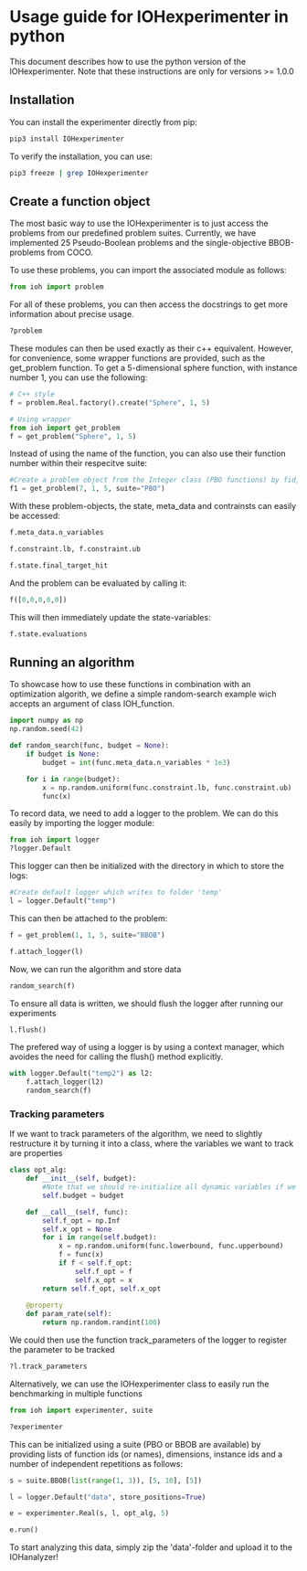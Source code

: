 
# Usage guide for IOHexperimenter in python

This document describes how to use the python version of the IOHexperimenter.
Note that these instructions are only for versions >= 1.0.0

## Installation

You can install the experimenter directly from pip:

```bash
pip3 install IOHexperimenter
```

To verify the installation, you can use:

```bash
pip3 freeze | grep IOHexperimenter
```

## Create a function object

The most basic way to use the IOHexperimenter is to just access the problems from our predefined problem suites. Currently, we have implemented 25 Pseudo-Boolean problems and the single-objective BBOB-problems from COCO.

To use these problems, you can import the associated module as follows:

```python
from ioh import problem
```

For all of these problems, you can then access the docstrings to get more information about precise usage. 
```python
?problem
```

These modules can then be used exactly as their c++ equivalent. However, for convenience, some wrapper functions are provided, such as the get_problem function.
To get a 5-dimensional sphere function, with instance number 1, you can use the following:

```python
# C++ style
f = problem.Real.factory().create("Sphere", 1, 5)

# Using wrapper
from ioh import get_problem
f = get_problem("Sphere", 1, 5)
```
Instead of using the name of the function, you can also use their function number within their respecitve suite:

```python
#Create a problem object from the Integer class (PBO functions) by fid, iid, dim
f1 = get_problem(7, 1, 5, suite="PBO")
```
With these problem-objects, the state, meta_data and contrainsts can easily be accessed:

```python
f.meta_data.n_variables
```

```python
f.constraint.lb, f.constraint.ub
```

```python
f.state.final_target_hit
```

And the problem can be evaluated by calling it:

```python
f([0,0,0,0,0])
```

This will then immediately update the state-variables:

```python
f.state.evaluations
```

## Running an algorithm

To showcase how to use these functions in combination with an optimization algorith, we define a simple random-search example wich accepts an argument of class IOH_function.


```python
import numpy as np
np.random.seed(42)
```

```python
def random_search(func, budget = None):
    if budget is None:
        budget = int(func.meta_data.n_variables * 1e3)

    for i in range(budget):
        x = np.random.uniform(func.constraint.lb, func.constraint.ub)
        func(x)
```

To record data, we need to add a logger to the problem. We can do this easily by importing the logger module:

```python
from ioh import logger
?logger.Default
```

This logger can then be initialized with the directory in which to store the logs:

```python
#Create default logger which writes to folder 'temp'
l = logger.Default("temp")
```
This can then be attached to the problem:

```python
f = get_problem(1, 1, 5, suite="BBOB")
```

```python
f.attach_logger(l)
```

Now, we can run the algorithm and store data


```python
random_search(f)
```

To ensure all data is written, we should flush the logger after running our experiments


```python
l.flush()
```

The prefered way of using a logger is by using a context manager, which avoides the need
for calling the flush() method explicitly.
```python
with logger.Default("temp2") as l2:
    f.attach_logger(l2)
    random_search(f)
```

### Tracking parameters

If we want to track parameters of the algorithm, we need to slightly restructure it by turning it into a class, where the variables we want to track are properties

```python
class opt_alg:
    def __init__(self, budget):
        #Note that we should re-initialize all dynamic variables if we want to run the same algorithm multiple times
        self.budget = budget

    def __call__(self, func):
        self.f_opt = np.Inf
        self.x_opt = None
        for i in range(self.budget):
            x = np.random.uniform(func.lowerbound, func.upperbound)
            f = func(x)
            if f < self.f_opt:
                self.f_opt = f
                self.x_opt = x
        return self.f_opt, self.x_opt
    
    @property
    def param_rate(self):
        return np.random.randint(100)
```

We could then use the function track_parameters of the logger to register the parameter to be tracked


```python
?l.track_parameters
```

Alternatively, we can use the IOHexperimenter class to easily run the benchmarking in multiple functions

```python
from ioh import experimenter, suite
```


```python
?experimenter
```

This can be initialized using a suite (PBO or BBOB are available) by providing lists of function ids (or names), dimensions, instance ids and a number of independent repetitions as follows:


```python
s = suite.BBOB(list(range(1, 3)), [5, 10], [5])
```


```python
l = logger.Default("data", store_positions=True)

e = experimenter.Real(s, l, opt_alg, 5)
```


```python
e.run()
```
To start analyzing this data, simply zip the 'data'-folder and upload it to the IOHanalyzer!

